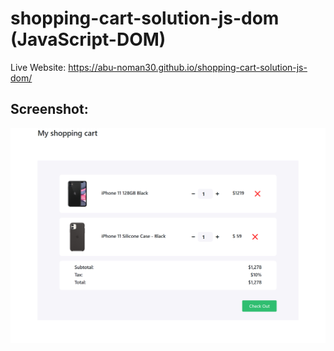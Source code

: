 # shopping-cart-solution-js-dom (JavaScript-DOM)

Live Website: https://abu-noman30.github.io/shopping-cart-solution-js-dom/

## Screenshot: 

![App Screenshot](images/Website_Screenshot.png)
